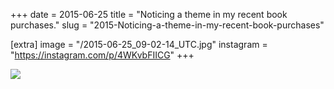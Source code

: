 +++
date = 2015-06-25
title = "Noticing a theme in my recent book purchases."
slug = "2015-Noticing-a-theme-in-my-recent-book-purchases"

[extra]
image = "/2015-06-25_09-02-14_UTC.jpg"
instagram = "https://instagram.com/p/4WKvbFIICG"
+++

<img src="/2015-06-25_09-02-14_UTC.jpg" />
